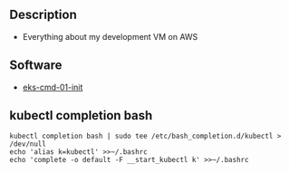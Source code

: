 ## Description 
 - Everything about my development VM on AWS

## Software
 - [eks-cmd-01-init](../pg-eks/eks-cmd-01-init.md)

## kubectl completion bash 
```shell 
kubectl completion bash | sudo tee /etc/bash_completion.d/kubectl > /dev/null
echo 'alias k=kubectl' >>~/.bashrc
echo 'complete -o default -F __start_kubectl k' >>~/.bashrc
```